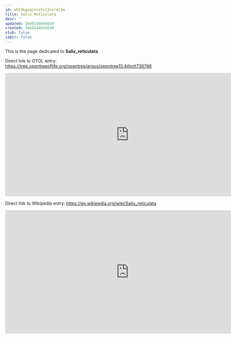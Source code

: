 ```yaml
---
id: w5t9kgzqjtcefvl1nxlel3w
title: Salix Reticulata
desc: ''
updated: 1648144045650
created: 1648144045650
stub: false
isDir: false
---
```

This is the page dedicated to **Salix_reticulata**


Direct link to OTOL entry: https://tree.opentreeoflife.org/opentree/argus/opentree13.4@ott738786



<html>
    <body>
    <iframe src="https://tree.opentreeoflife.org/opentree/argus/opentree13.4@ott738786"
    width="800" height="400" frameborder="0" allowfullscreen> </iframe>
    </body>
</html>
    


Direct link to Wikipedia entry: https://en.wikipedia.org/wiki/Salix_reticulata



<html>
    <body>
    <iframe src="https://en.wikipedia.org/wiki/Salix_reticulata"
    width="800" height="400" frameborder="0" allowfullscreen> </iframe>
    </body>
</html>
    
